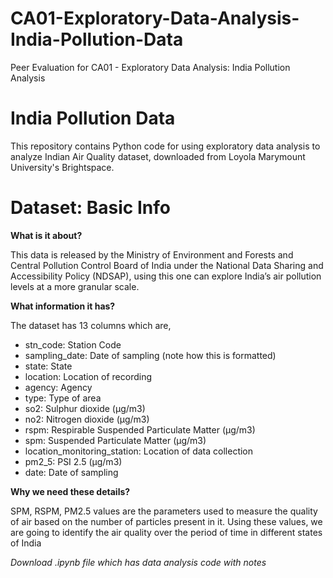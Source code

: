# CA01-Exploratory-Data-Analysis-India-Pollution-Data

Peer Evaluation for CA01 - Exploratory Data Analysis: India Pollution Analysis

# India Pollution Data 
This repository contains Python code for using exploratory data analysis to analyze Indian Air Quality dataset, downloaded from Loyola Marymount University's Brightspace. 

# Dataset: Basic Info

**What is it about?**

This data is released by the Ministry of Environment and Forests and Central Pollution 
Control Board of India under the National Data Sharing and Accessibility Policy 
(NDSAP), using this one can explore India’s air pollution levels at a more granular scale. 


**What information it has?**

The dataset has 13 columns which are, 
- stn_code: Station Code 
- sampling_date: Date of sampling (note how this is formatted) 
- state: State 
- location: Location of recording 
- agency: Agency 
- type: Type of area 
- so2: Sulphur dioxide (μg/m3) 
- no2: Nitrogen dioxide (μg/m3) 
- rspm: Respirable Suspended Particulate Matter (μg/m3) 
- spm: Suspended Particulate Matter (μg/m3) 
- location_monitoring_station: Location of data collection 
- pm2_5: PSI 2.5 (μg/m3) 
- date: Date of sampling 

**Why we need these details?**

SPM, RSPM, PM2.5 values are the parameters used to measure the quality of air based 
on the number of particles present in it. Using these values, we are going to identify the 
air quality over the period of time in different states of India


*Download .ipynb file which has data analysis code with notes*
